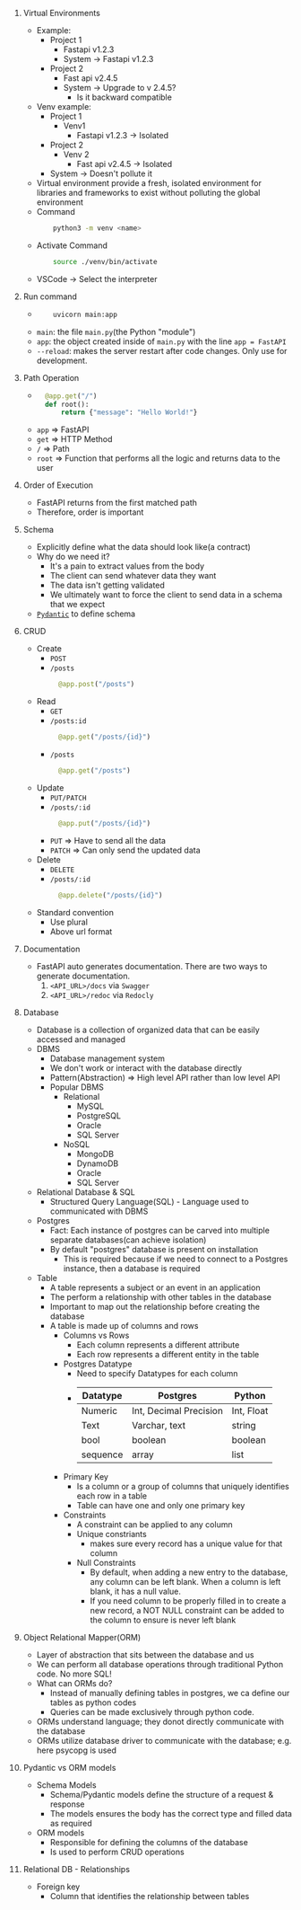 1. Virtual Environments

   - Example:
     - Project 1
       - Fastapi v1.2.3
       - System -> Fastapi v1.2.3
     - Project 2
       - Fast api v2.4.5
       - System -> Upgrade to v 2.4.5?
         - Is it backward compatible
   - Venv example:
     - Project 1
       - Venv1
         - Fastapi v1.2.3 -> Isolated
     - Project 2
       - Venv 2
         - Fast api v2.4.5 -> Isolated
     - System -> Doesn't pollute it
   - Virtual environment provide a fresh, isolated environment for libraries and frameworks to exist without polluting the global environment
   - Command
     ```bash
         python3 -m venv <name>
     ```
   - Activate Command
     ```bash
         source ./venv/bin/activate
     ```
   - VSCode -> Select the interpreter

2. Run command

   - ```bash
         uvicorn main:app
     ```
   - `main`: the file `main.py`(the Python "module")
   - `app`: the object created inside of `main.py` with the line `app = FastAPI`
   - `--reload`: makes the server restart after code changes. Only use for development.

3. Path Operation

   - ```python
       @app.get("/")
       def root():
           return {"message": "Hello World!"}
     ```
   - `app` => FastAPI
   - `get` => HTTP Method
   - `/` => Path
   - `root` => Function that performs all the logic and returns data to the user

4. Order of Execution

   - FastAPI returns from the first matched path
   - Therefore, order is important

5. Schema

   - Explicitly define what the data should look like(a contract)
   - Why do we need it?
     - It's a pain to extract values from the body
     - The client can send whatever data they want
     - The data isn't getting validated
     - We ultimately want to force the client to send data in a schema that we expect
   - [`Pydantic`](https://docs.pydantic.dev/) to define schema

6. CRUD

   - Create
     - `POST`
     - `/posts`
       ```python
         @app.post("/posts")
       ```
   - Read
     - `GET`
     - `/posts:id`
       ```python
         @app.get("/posts/{id}")
       ```
     - `/posts`
       ```python
         @app.get("/posts")
       ```
   - Update
     - `PUT/PATCH`
     - `/posts/:id`
       ```python
         @app.put("/posts/{id}")
       ```
     - `PUT` => Have to send all the data
     - `PATCH` => Can only send the updated data
   - Delete
     - `DELETE`
     - `/posts/:id`
       ```python
         @app.delete("/posts/{id}")
       ```
   - Standard convention
     - Use plural
     - Above url format

7. Documentation

   - FastAPI auto generates documentation. There are two ways to generate documentation.
     1. `<API_URL>/docs` via `Swagger`
     2. `<API_URL>/redoc` via `Redocly`

8. Database

   - Database is a collection of organized data that can be easily accessed and managed
   - DBMS
     - Database management system
     - We don't work or interact with the database directly
     - Pattern(Abstraction) => High level API rather than low level API
     - Popular DBMS
       - Relational
         - MySQL
         - PostgreSQL
         - Oracle
         - SQL Server
       - NoSQL
         - MongoDB
         - DynamoDB
         - Oracle
         - SQL Server
   - Relational Database & SQL
     - Structured Query Language(SQL) - Language used to communicated with DBMS
   - Postgres
     - Fact: Each instance of postgres can be carved into multiple separate databases(can achieve isolation)
     - By default "postgres" database is present on installation
       - This is required because if we need to connect to a Postgres instance, then a database is required
   - Table
     - A table represents a subject or an event in an application
     - The perform a relationship with other tables in the database
     - Important to map out the relationship before creating the database
     - A table is made up of columns and rows
       - Columns vs Rows
         - Each column represents a different attribute
         - Each row represents a different entity in the table
       - Postgres Datatype
         - Need to specify Datatypes for each column
         - | Datatype | Postgres               | Python     |
           | -------- | ---------------------- | ---------- |
           | Numeric  | Int, Decimal Precision | Int, Float |
           | Text     | Varchar, text          | string     |
           | bool     | boolean                | boolean    |
           | sequence | array                  | list       |
       - Primary Key
         - Is a column or a group of columns that uniquely identifies each row in a table
         - Table can have one and only one primary key
       - Constraints
         - A constraint can be applied to any column
         - Unique constriants
           - makes sure every record has a unique value for that column
         - Null Constraints
           - By default, when adding a new entry to the database, any column can be left blank. When a column is left blank, it has a null value.
           - If you need column to be properly filled in to create a new record, a NOT NULL constraint can be added to the column to ensure is never left blank

9. Object Relational Mapper(ORM)

   - Layer of abstraction that sits between the database and us
   - We can perform all database operations through traditional Python code. No more SQL!
   - What can ORMs do?
     - Instead of manually defining tables in postgres, we ca define our tables as python codes
     - Queries can be made exclusively through python code.
   - ORMs understand language; they donot directly communicate with the database
   - ORMs utilize database driver to communicate with the database; e.g. here psycopg is used

10. Pydantic vs ORM models

    - Schema Models
      - Schema/Pydantic models define the structure of a request & response
      - The models ensures the body has the correct type and filled data as required
    - ORM models
      - Responsible for defining the columns of the database
      - Is used to perform CRUD operations

11. Relational DB - Relationships

    - Foreign key
      - Column that identifies the relationship between tables
